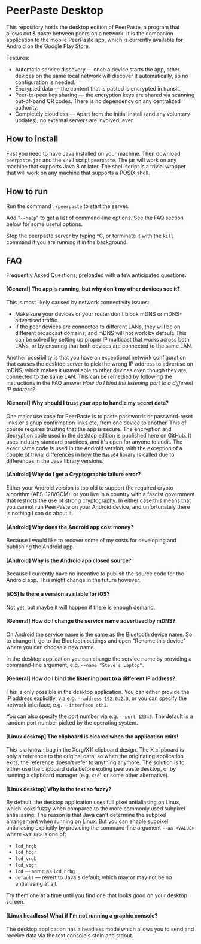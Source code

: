 PeerPaste Desktop
=================

This repository hosts the desktop edition of PeerPaste, a program that allows cut & paste between peers on a network. It is the companion application to the mobile PeerPaste app, which is currently available for Android on the Google Play Store.

Features:

* Automatic service discovery &mdash; once a device starts the app, other devices on the same local network will discover it automatically, so no configuration is needed.
* Encrypted data &mdash; the content that is pasted is encrypted in transit.
* Peer-to-peer key sharing &mdash; the encryption keys are shared via scanning out-of-band QR codes. There is no dependency on any centralized authority.
* Completely cloudless &mdash; Apart from the initial install (and any voluntary updates), no external servers are involved, ever.

## How to install

First you need to have Java installed on your machine. Then download `peerpaste.jar` and the shell script `peerpaste`. The jar will work on any machine that supports Java 8 or later. The shell script is a trivial wrapper that will work on any machine that supports a POSIX shell.

## How to run

Run the command `./peerpaste` to start the server.

Add "`--help`" to get a list of command-line options. See the FAQ section below for some useful options.

Stop the peerpaste server by typing ^C, or terminate it with the `kill` command if you are running it in the background.

## FAQ

Frequently Asked Questions, preloaded with a few anticipated questions.

#### [General] The app is running, but why don't my other devices see it?

This is most likely caused by network connectivity issues:

* Make sure your devices or your router don't block mDNS or mDNS-advertised traffic.
* If the peer devices are connected to different LANs, they will be on different broadcast domains, and mDNS will not work by default. This can be solved by setting up proper IP multicast that works across both LANs, or by ensuring that both devices are connected to the same LAN.

Another possibility is that you have an exceptional network configuration that causes the desktop server to pick the wrong IP address to advertise on mDNS, which makes it unavailable to other devices even though they are connected to the same LAN. This can be remedied by following the instructions in the FAQ answer *How do I bind the listening port to a different IP address?*

#### [General] Why should I trust your app to handle my secret data?

One major use case for PeerPaste is to paste passwords or password-reset links or signup confirmation links etc, from one device to another. This of course requires trusting that the app is secure. The encryption and decryption code used in the desktop edition is published here on GitHub. It uses industry standard practices, and it's open for anyone to audit. The exact same code is used in the Android version, with the exception of a couple of trivial differences in how the `Base64` library is called due to differences in the Java library versions.

#### [Android] Why do I get a Cryptographic failure error?

Either your Android version is too old to support the required crypto algorithm (AES-128/GCM), or you live in a country with a fascist government that restricts the use of strong cryptography. In either case this means that you cannot run PeerPaste on your Android device, and unfortunately there is nothing I can do about it.

#### [Android] Why does the Android app cost money?

Because I would like to recover some of my costs for developing and publishing the Android app.

#### [Android] Why is the Android app closed source?

Because I currently have no incentive to publish the source code for the Android app. This might change in the future however.

#### [iOS] Is there a version available for iOS?

Not yet, but maybe it will happen if there is enough demand.

#### [General] How do I change the service name advertised by mDNS?

On Android the service name is the same as the Bluetooth device name. So to change it, go to the Bluetooth settings and open "Rename this device" where you can choose a new name.

In the desktop application you can change the service name by providing a command-line argument, e.g. `--name "Steve's Laptop"`.

#### [General] How do I bind the listening port to a different IP address?

This is only possible in the desktop application. You can either provide the IP address explicitly, via e.g. `--address 192.0.2.3`, or you can specify the network interface, e.g. `--interface eth1`.

You can also specify the port number via e.g. `--port 12345`. The default is a random port number picked by the operating system.

#### [Linux desktop] The clipboard is cleared when the application exits!

This is a known bug in the Xorg/X11 clipboard design. The X clipboard is only a reference to the original data, so when the originating application exits, the reference doesn't refer to anything anymore. The solution is to either use the clipboard data before exiting peerpaste desktop, or by running a clipboard manager (e.g. `xsel` or some other alternative).

#### [Linux desktop] Why is the text so fuzzy?

By default, the desktop application uses full pixel antialiasing on Linux, which looks fuzzy when compared to the more commonly used subpixel antialiasing. The reason is that Java can't determine the subpixel arrangement when running on Linux. But you can enable subpixel antialiasing explicitly by providing the command-line argument `--aa <VALUE>` where `<VALUE>` is one of:

* `lcd_hrgb`
* `lcd_hbgr`
* `lcd_vrgb`
* `lcd_vbgr`
* `lcd` &mdash; same as `lcd_hrbg`
* `default` &mdash; revert to Java's default, which may or may not be no antialiasing at all.

Try them one at a time until you find one that looks good on your desktop screen.

#### [Linux headless] What if I'm not running a graphic console?

The desktop application has a headless mode which allows you to send and receive data via the text console's stdin and stdout.

